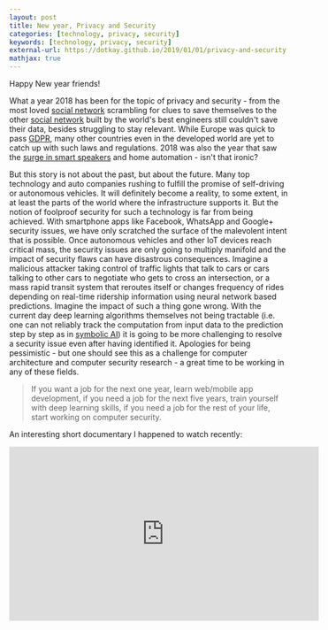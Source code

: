 ```yaml
---
layout: post
title: New year, Privacy and Security
categories: [technology, privacy, security]
keywords: [technology, privacy, security]
external-url: https://dotkay.github.io/2019/01/01/privacy-and-security
mathjax: true
---
```


Happy New year friends!

What a year 2018 has been for the topic of privacy and security - from the most loved [social network](https://www.nytimes.com/2018/03/19/technology/facebook-cambridge-analytica-explained.html) scrambling for clues to save themselves to the other [social network](https://www.theguardian.com/technology/2018/dec/10/google-to-shut-down-early-after-privacy-flaw-affects-over-50m-users) built by the world's best engineers still couldn't save their data, besides struggling to stay relevant. While Europe was quick to pass [GDPR](https://eugdpr.org/), many other countries even in the developed world are yet to catch up with such laws and regulations. 2018 was also the year that saw the [surge in smart speakers](https://techcrunch.com/2018/12/28/smart-speakers-hit-critical-mass-in-2018/) and home automation - isn't that ironic?

But this story is not about the past, but about the future. Many top technology and auto companies rushing to fulfill the promise of self-driving or autonomous vehicles. It will definitely become a reality, to some extent, in at least the parts of the world where the infrastructure supports it. But the notion of foolproof security for such a technology is far from being achieved. With smartphone apps like Facebook, WhatsApp and Google+ security issues, we have only scratched the surface of the malevolent intent that is possible. Once autonomous vehicles and other IoT devices reach critical mass, the security issues are only going to multiply manifold and the impact of security flaws can have disastrous consequences. Imagine a malicious attacker taking control of traffic lights that talk to cars or cars talking to other cars to negotiate who gets to cross an intersection, or a mass rapid transit system that reroutes itself or changes frequency of rides depending on real-time ridership information using neural network based predictions. Imagine the impact of such a thing gone wrong. With the current day deep learning algorithms themselves not being tractable (i.e. one can not reliably track the computation from input data to the prediction step by step as in [symbolic AI](https://skymind.ai/wiki/symbolic-reasoning)) it is going to be more challenging to resolve a security issue even after having identified it. Apologies for being pessimistic - but one should see this as a challenge for computer architecture and computer security research - a great time to be working in any of these fields.

> If you want a job for the next one year, learn web/mobile app development, if you need a job for the next five years, train yourself with deep learning skills, if you need a job for the rest of your life, start working on computer security.

An interesting short documentary I happened to watch recently:

<iframe width="560" height="315" src="https://www.youtube.com/embed/KGX-c5BJNFk" frameborder="0" allow="accelerometer; autoplay; encrypted-media; gyroscope; picture-in-picture" allowfullscreen></iframe>
